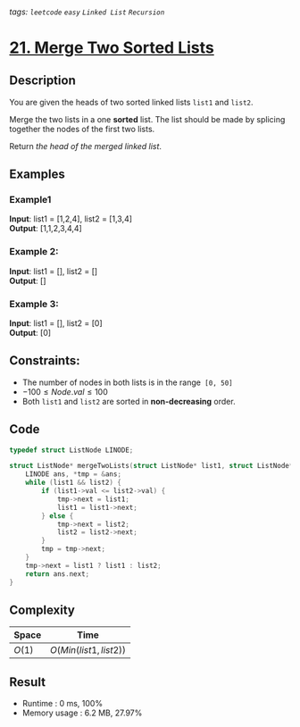 ###### tags: `leetcode` `easy` `Linked List` `Recursion`
# [21. Merge Two Sorted Lists](https://leetcode.com/problems/merge-two-sorted-lists/)

## Description

You are given the heads of two sorted linked lists `list1` and `list2`.  

Merge the two lists in a one **sorted** list. The list should be made by splicing together the nodes of the first two lists.  

Return *the head of the merged linked list*.  

## Examples
### Example1

**Input**: list1 = [1,2,4], list2 = [1,3,4]  
**Output**: [1,1,2,3,4,4]  

### Example 2:

**Input**: list1 = [], list2 = []  
**Output**: []  

### Example 3:

**Input**: list1 = [], list2 = [0]  
**Output**: [0]  

## Constraints:

- The number of nodes in both lists is in the range` [0, 50]`  
- $-100 \leq Node.val \leq 100$  
- Both `list1` and `list2` are sorted in **non-decreasing** order.  

## Code

```c
typedef struct ListNode LINODE;

struct ListNode* mergeTwoLists(struct ListNode* list1, struct ListNode* list2) {
    LINODE ans, *tmp = &ans;
    while (list1 && list2) {
        if (list1->val <= list2->val) {
            tmp->next = list1;
            list1 = list1->next;
        } else {
            tmp->next = list2;
            list2 = list2->next;
        }
        tmp = tmp->next;
    }
    tmp->next = list1 ? list1 : list2;
    return ans.next;
}
```

## Complexity

|Space |Time                  |
|-     |-                     |
|$O(1)$|$O(Min(list1, list2))$|

## Result

- Runtime : 0 ms, 100%  
- Memory usage : 6.2 MB, 27.97%
